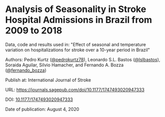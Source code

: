 # Analysis of Seasonality in Stroke Hospital Admissions in Brazil from 2009 to 2018 

Data, code and results used in:
"Effect of seasonal and temperature variation on hospitalizations for stroke over a 10-year period in Brazil"

Authors: Pedro Kurtz ([@pedrokurtz78](https://twitter.com/pedrokurtz78)), Leonardo S.L. Bastos ([@lslbastos](https://twitter.com/lslbastos)), Soraida Aguilar, Silvio Hamacher, and Fernando A. Bozza ([@fernando_bozza](https://twitter.com/fernando_bozza))

Publish at: International Journal of Stroke

URL: https://journals.sagepub.com/doi/10.1177/1747493020947333

DOI: [10.1177/1747493020947333](https://doi.org/10.1177/1747493020947333)

Date of publication: August 4, 2020
